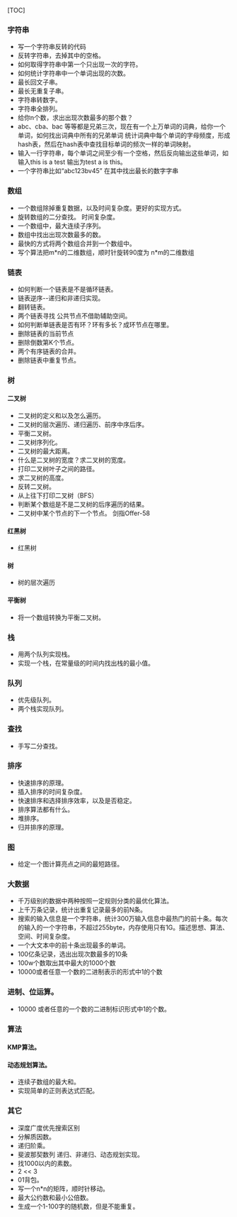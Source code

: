 [TOC]

### 字符串

* 写一个字符串反转的代码
* 反转字符串，去掉其中的空格。
* 如何取得字符串中第一个只出现一次的字符。
* 如何统计字符串中一个单词出现的次数。
* 最长回文子串。
* 最长无重复子串。
* 字符串转数字。
* 字符串全排列。
* 给你n个数，求出出现次数最多的那个数？
* abc、cba、bac 等等都是兄弟三次，现在有一个上万单词的词典，给你一个单词，如何找出词典中所有的兄弟单词
    统计词典中每个单词的字母频度，形成hash表，然后在hash表中查找目标单词的频次一样的单词映射。
* 输入一行字符串，每个单词之间至少有一个空格，然后反向输出这些单词，如输入this is a test 输出为test a is this。
* 一个字符串比如“abc123bv45” 在其中找出最长的数字字串


### 数组

* 一个数组除掉重复数据，以及时间复杂度。更好的实现方式。
* 旋转数组的二分查找。 时间复杂度。
* 一个数组中，最大连续子序列。
* 数组中找出出现次数最多的数。
* 最快的方式将两个数组合并到一个数组中。
* 写个算法把m*n的二维数组，顺时针旋转90度为 n\*m的二维数组

### 链表

* 如何判断一个链表是不是循环链表。
* 链表逆序--递归和非递归实现。
* 翻转链表。
* 两个链表寻找 公共节点不借助辅助空间。
* 如何判断单链表是否有环？环有多长？成环节点在哪里。
* 删除链表的当前节点
* 删除倒数第K个节点。
* 两个有序链表的合并。
* 删除链表中重复节点。

### 树

#### 二叉树

* 二叉树的定义和以及怎么遍历。
* 二叉树的层次遍历、递归遍历、前序中序后序。
* 平衡二叉树。
* 二叉树序列化。
* 二叉树的最大距离。
* 什么是二叉树的宽度？求二叉树的宽度。
* 打印二叉树叶子之间的路径。
* 求二叉树的高度。
* 反转二叉树。
* 从上往下打印二叉树（BFS）
* 判断某个数组是不是二叉树的后序遍历的结果。
* 二叉树中某个节点的下一个节点。 剑指Offer-58

#### 红黑树

* 红黑树

#### 树

* 树的层次遍历

#### 平衡树

* 将一个数组转换为平衡二叉树。

### 栈

* 用两个队列实现栈。
* 实现一个栈，在常量级的时间内找出栈的最小值。

### 队列

* 优先级队列。
* 两个栈实现队列。

### 查找

* 手写二分查找。

### 排序

* 快速排序的原理。
* 插入排序的时间复杂度。
* 快速排序和选择排序效率，以及是否稳定。
* 排序算法都有什么。
* 堆排序。
* 归并排序的原理。


### 图

* 给定一个图计算亮点之间的最短路径。


### 大数据

* 千万级别的数据中两种按照一定规则分类的最优化算法。
* 上千万条记录，统计出重复记录最多的前N条。
* 搜索的输入信息是一个字符串，统计300万输入信息中最热门的前十条。每次的输入的一个字符串，不超过255byte，内存使用只有1G。描述思想、算法、空间、时间复杂度。
* 一个大文本中的前十条出现最多的单词。
* 100亿条记录，选出出现次数最多的10条
* 100w个数取出其中最大的1000个数
* 10000或者任意一个数的二进制表示的形式中1的个数

### 进制、位运算。

* 10000 或者任意的一个数的二进制标识形式中1的个数。


### 算法

#### KMP算法。

#### 动态规划算法。

* 连续子数组的最大和。
* 实现简单的正则表达式匹配。

### 其它

* 深度广度优先搜索区别
* 分解质因数。
* 递归阶乘。
* 斐波那契数列 递归、非递归、动态规划实现。
* 找1000以内的素数。
* 2 << 3
* 01背包。
* 写一个n*n的矩阵，顺时针移动。
* 最大公约数和最小公倍数。
* 生成一个1-100字的随机数，但是不能重复。



